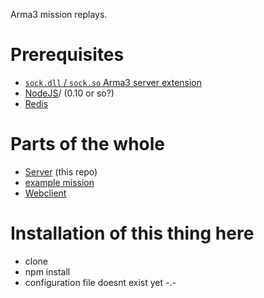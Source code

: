 Arma3 mission replays.

# Prerequisites

* [`sock.dll` / `sock.so` Arma3 server extension](http://forums.bistudio.com/showthread.php?178327-Node-js-Extension-for-Arma-3-%28sock-sqf-sock-dll-sock-rpc%29)
* [NodeJS](https://nodejs.org)/ (0.10 or so?)
* [Redis](http://redis.io/)

# Parts of the whole

* [Server](https://github.com/gruppe-adler/ar3play-server) (this repo)
* [example mission](https://github.com/gruppe-adler/ar3play-examplemission)
* [Webclient](https://github.com/gruppe-adler/ar3play-web)

# Installation of this thing here

* clone
* npm install
* configuration file doesnt exist yet -.-
